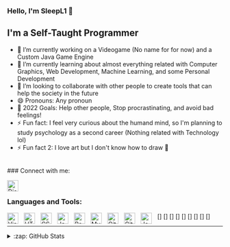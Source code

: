 ### Hello, I'm SleepL1 👋


## I'm a Self-Taught Programmer

- 🔭 I’m currently working on a Videogame (No name for for now) and a Custom Java Game Engine
- 🌱 I’m currently learning about almost everything related with Computer Graphics, Web Development, Machine Learning, and some Personal Development
- 👯 I’m looking to collaborate with other people to create tools that can help the society in the future
- 😄 Pronouns: Any pronoun
- 🥅 2022 Goals: Help other people, Stop procrastinating, and avoid bad feelings!
- ⚡ Fun fact: I feel very curious about the humand mind, so I'm planning to study psychology as a second career (Nothing related with Technology lol)
- ⚡ Fun fact 2: I love art but I don't know how to draw 🤡

<br />
### Connect with me:

[<img align="left" alt="Discord Logo" width="26px" src="https://discord.com/assets/145dc557845548a36a82337912ca3ac5.svg"/>][discord]
<br />

### Languages and Tools:

[<img align="left" alt="Visual Studio Code" width="26px" src="https://cdn.jsdelivr.net/gh/devicons/devicon/icons/vscode/vscode-original.svg" style="padding-right:10px;"/>]
[<img align="left" alt="HTML5" width="26px" src="https://cdn.jsdelivr.net/gh/devicons/devicon/icons/html5/html5-original.svg" style="padding-right:10px;"/>]
[<img align="left" alt="CSS3" width="26px" src="https://cdn.jsdelivr.net/gh/devicons/devicon/icons/css3/css3-original.svg" style="padding-right:10px;"/>]
[<img align="left" alt="JavaScript" width="26px" src="https://cdn.jsdelivr.net/gh/devicons/devicon/icons/javascript/javascript-original.svg" style="padding-right:10px;"/>]
[<img align="left" alt="React" width="26px" src="https://cdn.jsdelivr.net/gh/devicons/devicon/icons/react/react-original.svg" style="padding-right:10px;"/>]
[<img align="left" alt="MySQL" width="26px" src="https://cdn.jsdelivr.net/gh/devicons/devicon/icons/mysql/mysql-original.svg" style="padding-right:10px;"/>]
[<img align="left" alt="Git" width="26px" src="https://cdn.jsdelivr.net/gh/devicons/devicon/icons/git/git-original.svg" style="padding-right:10px;"/>]
[<img align="left" alt="GitHub" width="26px" src="https://user-images.githubusercontent.com/3369400/139447912-e0f43f33-6d9f-45f8-be46-2df5bbc91289.png" style="padding-right:10px;"/>]
[<img align="left" alt="Java" width="26px" src="https://cdn.jsdelivr.net/gh/devicons/devicon/icons/java/java-original.svg" style="padding-right:10px;"/>]

---
<details>
  <summary>:zap: GitHub Stats</summary>

  <img align="left" alt="SleepL1's GitHub Stats" src="https://github-readme-stats.vercel.app/api?username=SleepL1&show_icons=true&hide_border=false&title_color=ff652f&icon_color=FFE400&bg_color=09131B&text_color=ffffff&border_color=0c1a25"/>

</details>


[discord]: SleepL1#idon'trememberfornow
